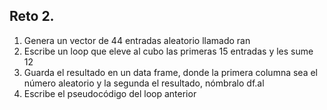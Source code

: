 ## Reto 2.

1. Genera un vector de 44 entradas aleatorio llamado ran
2. Escribe un loop que eleve al cubo las primeras 15 entradas y les sume 12
3. Guarda el resultado en un data frame, donde la primera columna sea el número aleatorio y la segunda el resultado, nómbralo df.al
4. Escribe el pseudocódigo del loop anterior
